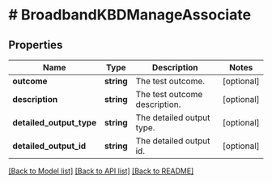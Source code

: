 # # BroadbandKBDManageAssociate

## Properties

Name | Type | Description | Notes
------------ | ------------- | ------------- | -------------
**outcome** | **string** | The test outcome. | [optional]
**description** | **string** | The test outcome description. | [optional]
**detailed_output_type** | **string** | The detailed output type. | [optional]
**detailed_output_id** | **string** | The detailed output id. | [optional]

[[Back to Model list]](../../README.md#models) [[Back to API list]](../../README.md#endpoints) [[Back to README]](../../README.md)
